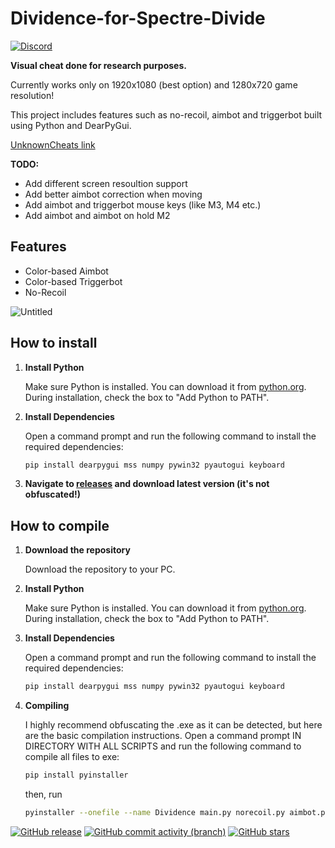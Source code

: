 # Dividence-for-Spectre-Divide
[![Discord](https://dcbadge.limes.pink/api/server/DnaNjHx7an)](https://discord.gg/DnaNjHx7an)

**Visual cheat done for research purposes.**

Currently works only on 1920x1080 (best option) and 1280x720 game resolution!

This project includes features such as no-recoil, aimbot and triggerbot built using Python and DearPyGui.

[UnknownCheats link](https://www.unknowncheats.me/forum/other-fps-games/660411-spectre-divide-colorbot.html)

**TODO:**
- Add different screen resoultion support
- Add better aimbot correction when moving
- Add aimbot and triggerbot mouse keys (like M3, M4 etc.)
- Add aimbot and aimbot on hold M2
  
## Features

- Color-based Aimbot
- Color-based Triggerbot
- No-Recoil
  
![Untitled](https://github.com/user-attachments/assets/4343d636-43e6-4c8d-8ce3-53b27a0fbf89)

## How to install
1. **Install Python**
   
   Make sure Python is installed. You can download it from [python.org](https://www.python.org/downloads/).  
   During installation, check the box to "Add Python to PATH".
   
2. **Install Dependencies**
   
   Open a command prompt and run the following command to install the required dependencies:

   ```bash
   pip install dearpygui mss numpy pywin32 pyautogui keyboard
   
3. **Navigate to [releases](https://github.com/secretlay3r/Dividence-for-Spectre-Divide/releases) and download latest version (it's not obfuscated!)**

## How to compile
1. **Download the repository**  

   Download the repository to your PC.

3. **Install Python**
   
   Make sure Python is installed. You can download it from [python.org](https://www.python.org/downloads/).  
   During installation, check the box to "Add Python to PATH".

5. **Install Dependencies**
   
   Open a command prompt and run the following command to install the required dependencies:

   ```bash
   pip install dearpygui mss numpy pywin32 pyautogui keyboard
6. **Compiling**

   I highly recommend obfuscating the .exe as it can be detected, but here are the basic compilation instructions.
   Open a command prompt IN DIRECTORY WITH ALL SCRIPTS and run the following command to compile all files to exe:

   ```bash
   pip install pyinstaller
   ```

   then, run
   
   ```bash
   pyinstaller --onefile --name Dividence main.py norecoil.py aimbot.py triggerbot.py
   ```

  [![GitHub release](https://img.shields.io/github/release/secretlay3r/Dividence-for-Spectre-Divide)](https://github.com/secretlay3r/Dividence-for-Spectre-Divide/releases)
  [![GitHub commit activity (branch)](https://img.shields.io/github/commit-activity/m/secretlay3r/Dividence-for-Spectre-Divide)](/../../commits/)
  [![GitHub stars](https://img.shields.io/github/stars/secretlay3r/Dividence-for-Spectre-Divide)](https://github.com/secretlay3r/Dividence-for-Spectre-Divide/stargazers)
